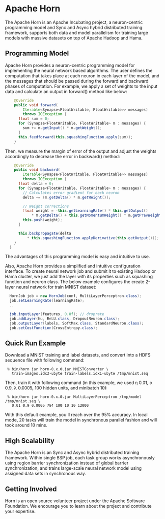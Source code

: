 # Apache Horn

The Apache Horn is an Apache Incubating project, a neuron-centric programming model and Sync and Async hybrid distributed training framework, supports both data and model parallelism for training large models with massive datasets on top of Apache Hadoop and Hama.

## Programming Model

Apache Horn provides a neuron-centric programming model for implementing the neural network based algorithms. The user defines the computation that takes place at each neuron in each layer of the model, and the messages that should be passed during the forward and backward phases of computation. For example, we apply a set of weights to the input data and calculate an output in forward() method like below:
```Java
    @Override
    public void forward(
        Iterable<Synapse<FloatWritable, FloatWritable>> messages)
        throws IOException {
      float sum = 0;
      for (Synapse<FloatWritable, FloatWritable> m : messages) {
        sum += m.getInput() * m.getWeight();
      }
      this.feedforward(this.squashingFunction.apply(sum));
    }
```
Then, we measure the margin of error of the output and adjust the weights accordingly to decrease the error in backward() method:
```Java
    @Override
    public void backward(
        Iterable<Synapse<FloatWritable, FloatWritable>> messages)
        throws IOException {
      float delta = 0;
      for (Synapse<FloatWritable, FloatWritable> m : messages) {
        // Calculates error gradient for each neuron
        delta += (m.getDelta() * m.getWeight());

        // Weight corrections
        float weight = -this.getLearningRate() * this.getOutput()
            * m.getDelta() + this.getMomentumWeight() * m.getPrevWeight();
        this.push(weight);
      }

      this.backpropagate(delta
          * this.squashingFunction.applyDerivative(this.getOutput()));
    }
  }
```
The advantages of this programming model is easy and intuitive to use.

Also, Apache Horn provides a simplified and intuitive configuration interface. To create neural network job and submit it to existing Hadoop or Hama cluster, we just add the layer with its properties such as squashing function and neuron class. The below example configures the create 2-layer neural network for train MNIST dataset:
```Java
  HornJob job = new HornJob(conf, MultiLayerPerceptron.class);
  job.setLearningRate(learningRate);
  ..

  job.inputLayer(features, 0.8f); // droprate
  job.addLayer(hu, ReLU.class, DropoutNeuron.class);
  job.outputLayer(labels, SoftMax.class, StandardNeuron.class);
  job.setCostFunction(CrossEntropy.class);
```

## Quick Run Example

Download a MNIST training and label datasets, and convert into a HDFS sequence file with following command:
```
 % bin/horn jar horn-0.x.0.jar MNISTConverter \
   train-images.idx3-ubyte train-labels.idx1-ubyte /tmp/mnist.seq 
```

Then, train it with following command (in this example, we used η 0.01, α 0.9, λ 0.0005, 100 hidden units, and minibatch 10):
```
 % bin/horn jar horn-0.x.0.jar MultiLayerPerceptron /tmp/model /tmp/mnist.seq \
   0.01 0.9 0.0005 784 100 10 10 12000
```

With this default example, you'll reach over the 95% accuracy. In local mode, 20 tasks will train the model in synchronous parallel fashion and will took around 10 mins. 

## High Scalability

The Apache Horn is an Sync and Async hybrid distributed training framework. Within single BSP job, each task group works asynchronously using region barrier synchronization instead of global barrier synchronization, and trains large-scale neural network model using assigned data sets in synchronous way.

## Getting Involved

Horn is an open source volunteer project under the Apache Software Foundation. We encourage you to learn about the project and contribute your expertise.

